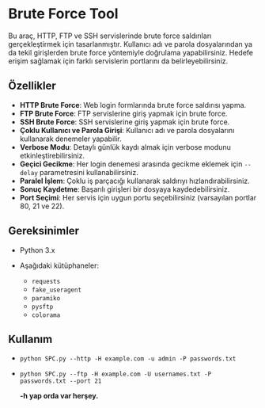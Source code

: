 # Brute Force Tool

Bu araç, HTTP, FTP ve SSH servislerinde brute force saldırıları gerçekleştirmek için tasarlanmıştır. Kullanıcı adı ve parola dosyalarından ya da tekil girişlerden brute force yöntemiyle doğrulama yapabilirsiniz. Hedefe erişim sağlamak için farklı servislerin portlarını da belirleyebilirsiniz.

## Özellikler

- **HTTP Brute Force**: Web login formlarında brute force saldırısı yapma.
- **FTP Brute Force**: FTP servislerine giriş yapmak için brute force.
- **SSH Brute Force**: SSH servislerine giriş yapmak için brute force.
- **Çoklu Kullanıcı ve Parola Girişi**: Kullanıcı adı ve parola dosyalarını kullanarak denemeler yapabilir.
- **Verbose Modu**: Detaylı günlük kaydı almak için verbose modunu etkinleştirebilirsiniz.
- **Geçici Gecikme**: Her login denemesi arasında gecikme eklemek için `--delay` parametresini kullanabilirsiniz.
- **Paralel İşlem**: Çoklu iş parçacığı kullanarak saldırıyı hızlandırabilirsiniz.
- **Sonuç Kaydetme**: Başarılı girişleri bir dosyaya kaydedebilirsiniz.
- **Port Seçimi**: Her servis için uygun portu seçebilirsiniz (varsayılan portlar 80, 21 ve 22).

## Gereksinimler

- Python 3.x
- Aşağıdaki kütüphaneler:

  - `requests`
  - `fake_useragent`
  - `paramiko`
  - `pysftp`
  - `colorama`

## Kullanım
- `python SPC.py --http -H example.com -u admin -P passwords.txt`
- `python SPC.py --ftp -H example.com -U usernames.txt -P passwords.txt --port 21`

  **-h yap orda var herşey.**
